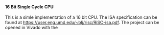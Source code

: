 #### 16 Bit Single Cycle CPU

This is a simle implementation of a 16 bit CPU. The ISA specification can be found at https://user.eng.umd.edu/~blj/risc/RiSC-isa.pdf. The project can be opened in Vivado with the 

